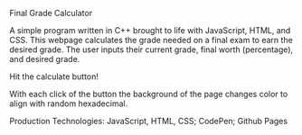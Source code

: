 Final Grade Calculator

A simple program written in C++ brought to life with JavaScript, HTML, and CSS. This webpage calculates the grade needed on a final exam to earn the desired grade. The user inputs their current grade, final worth (percentage), and desired grade.

Hit the calculate button!

With each click of the button the background of the page changes color to align with random hexadecimal. 

Production Technologies: JavaScript, HTML, CSS; CodePen; Github Pages
